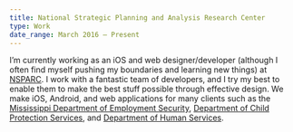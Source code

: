 ```yaml
---
title: National Strategic Planning and Analysis Research Center
type: Work
date_range: March 2016 — Present
---
```


I’m currently working as an iOS and web designer/developer (although I often find myself pushing my boundaries and learning new things) at [NSPARC](https://www.nsparc.msstate.edu). I work with a fantastic team of developers, and I try my best to enable them to make the best stuff possible through effective design. We make iOS, Android, and web applications for many clients such as the [Mississippi Department of Employment Security](http://wings.mdes.ms.gov), [Department of Child Protection Services](https://mdcps.ms.gov), and [Department of Human Services](https://my.mdhs.ms.gov). 
